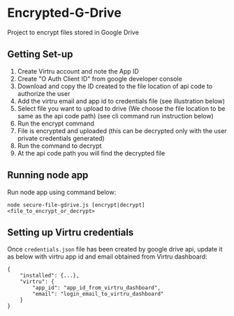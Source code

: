 # Encrypted-G-Drive
Project to encrypt files stored in Google Drive

## Getting Set-up
1. Create Virtru account and note the App ID
2. Create "O Auth Client ID" from google developer console 
3. Download and copy the ID created to the file location of api code to authorize the user
4. Add the virtru email and app id to credentials file (see illustration below)
5. Select file you want to upload to drive (We choose the file location to be same as the api code path) (see cli command run instruction below)
6. Run the encrypt command
7. File is encrypted and uploaded (this can be decrypted only with the user private credentials generated)
8. Run the command to decrypt
9. At the api code path you will find the decrypted file

## Running node app
Run node app using command below:

```
node secure-file-gdrive.js [encrypt|decrypt] <file_to_encrypt_or_decrypt>
```

## Setting up Virtru credentials

Once `credentials.json` file has been created by google drive api, update it as below with virtru app id and email obtained from Virtru dashboard:

```
{
    "installed": {...},
    "virtru": {
        "app_id": "app_id_from_virtru_dashboard",
        "email": "login_email_to_virtru_dashboard"
    }
}
```